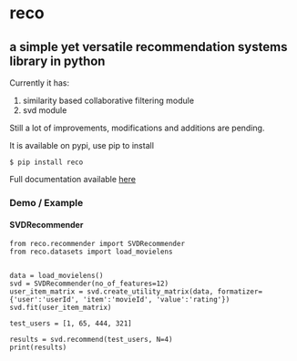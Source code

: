 # reco
## a simple yet versatile recommendation systems library in python

Currently it has:
  1. similarity based collaborative filtering module
  2. svd module

Still a lot of improvements, modifications and additions are pending.

It is available on pypi, use pip to install

`$ pip install reco`

Full documentation available [here](http://reco.readthedocs.io/en/master/)

### Demo / Example
#### SVDRecommender

```
from reco.recommender import SVDRecommender
from reco.datasets import load_movielens


data = load_movielens()
svd = SVDRecommender(no_of_features=12)
user_item_matrix = svd.create_utility_matrix(data, formatizer={'user':'userId', 'item':'movieId', 'value':'rating'})
svd.fit(user_item_matrix)

test_users = [1, 65, 444, 321]

results = svd.recommend(test_users, N=4)
print(results)

```